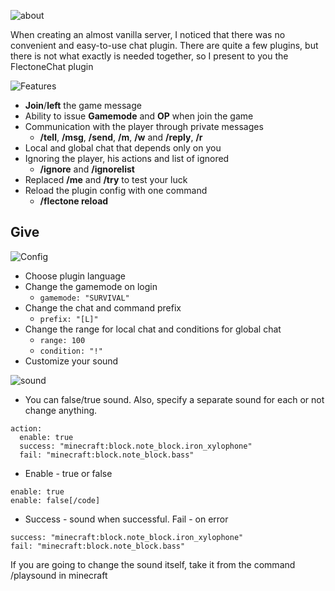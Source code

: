 ![about](https://media.discordapp.net/attachments/570557439888588821/813722970332725288/about.jpg)

When creating an almost vanilla server, I noticed that there was no convenient and easy-to-use chat plugin. There are quite a few plugins, but there is not what exactly is needed together, so I present to you the FlectoneChat plugin


![Features](https://media.discordapp.net/attachments/570557439888588821/813722971008925696/features.jpg)
 
- **Join**/**left** the game message
- Ability to issue **Gamemode** and **OP** when join the game
- Communication with the player through private messages
   - **/tell**, **/msg**, **/send**, **/m**, **/w** and **/reply**, **/r**
- Local and global chat that depends only on you
- Ignoring the player, his actions and list of ignored
   - **/ignore** and **/ignorelist**
- Replaced **/me** and **/try** to test your luck
- Reload the plugin config with one command
   - **/flectone reload**

## Give


![Config](https://media.discordapp.net/attachments/570557439888588821/813722982329221150/config.jpg)

- Choose plugin language
- Change the gamemode on login
  - ```gamemode: "SURVIVAL"```
- Change the chat and command prefix
  - ```prefix: "[L]"```
- Change the range for local chat and conditions for global chat
  - ```range: 100```
  - ```condition: "!"```
- Customize your sound

![sound](https://media.discordapp.net/attachments/570557439888588821/813723040386383872/sound.jpg)

- You can false/true sound. Also, specify a separate sound for each or not change anything.
```  
action:  
  enable: true
  success: "minecraft:block.note_block.iron_xylophone"
  fail: "minecraft:block.note_block.bass"
```

- Enable - true or false
```
enable: true
enable: false[/code]
````

- Success - sound when successful. Fail - on error
``` 
success: "minecraft:block.note_block.iron_xylophone"
fail: "minecraft:block.note_block.bass"
```
If you are going to change the sound itself, take it from the command /playsound in minecraft
